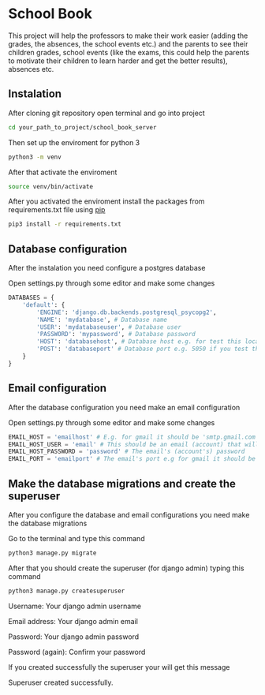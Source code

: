 # School Book
This project will help the professors to make their work easier (adding the grades, the absences, the school events etc.)
and the parents to see their children grades, school events (like the exams, this could help the parents to motivate
their children to learn harder and get the better results), absences etc.

## Instalation
After cloning git repository open terminal and go into project
```bash
cd your_path_to_project/school_book_server
```

Then set up the enviroment for python 3
```bash
python3 -m venv
```

After that activate the enviroment
```bash
source venv/bin/activate
```

After you activated the enviroment install the packages from requirements.txt file using [pip](https://pip.pypa.io/en/stable/)
```bash
pip3 install -r requirements.txt
```

## Database configuration
After the instalation you need configure a postgres database

Open settings.py through some editor and make some changes
```python
DATABASES = {
    'default': {
        'ENGINE': 'django.db.backends.postgresql_psycopg2',
        'NAME': 'mydatabase', # Database name
        'USER': 'mydatabaseuser', # Database user
        'PASSWORD': 'mypassword', # Database password
        'HOST': 'databasehost', # Database host e.g. for test this local you use 'localhost'
        'POST': 'databaseport' # Database port e.g. 5050 if you test this local you don't need port it could be empty ''
    }
}
```

## Email configuration
After the database configuration you need make an email configuration

Open settings.py through some editor and make some changes
```python
EMAIL_HOST = 'emailhost' # E.g. for gmail it should be 'smtp.gmail.com', for the other domains you should find the host on google.
EMAIL_HOST_USER = 'email' # This should be an email (account) that will send the emails to the users
EMAIL_HOST_PASSWORD = 'password' # The email's (account's) password
EMAIL_PORT = 'emailport' # The email's port e.g for gmail it should be '587', for the other domains you should find the ports on google.
```

## Make the database migrations and create the superuser
After you configure the database and email configurations you need make the database migrations

Go to the terminal and type this command
```bash
python3 manage.py migrate
```

After that you should create the superuser (for django admin) typing this command
```bash
python3 manage.py createsuperuser
```
Username: Your django admin username

Email address: Your django admin email

Password: Your django admin password

Password (again): Confirm your password

If you created successfully the superuser your will get this message

Superuser created successfully.
